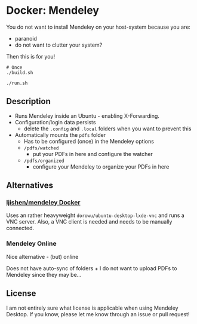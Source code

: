 # Docker: Mendeley

You do not want to install Mendeley on your host-system because you are:
- paranoid
- do not want to clutter your system?

Then this is for you!

```shell
# Once
./build.sh

./run.sh
```

## Description
- Runs Mendeley inside an Ubuntu - enabling X-Forwarding.
- Configuration/login data persists
  - delete the `.config` and `.local` folders when you want to prevent this
- Automatically mounts the `pdfs` folder
  - Has to be configured (once) in the Mendeley options
  - `/pdfs/watched`
    - put your PDFs in here and configure the watcher
  - `/pdfs/organized`
    - configure your Mendeley to organize your PDFs in here 


## Alternatives

### [ljishen/mendeley Docker](https://hub.docker.com/r/ljishen/mendeley)

Uses an rather heavyweight `dorowu/ubuntu-desktop-lxde-vnc` and runs a VNC server.
Also, a VNC client is needed and needs to be manually connected.

### Mendeley Online

Nice alternative - (but) online

Does not have auto-sync of folders + I do not want to upload PDFs to Mendeley since they may be... 

## License

I am not entirely sure what license is applicable when using Mendeley Desktop. If you know, please let me know through an issue or pull request!